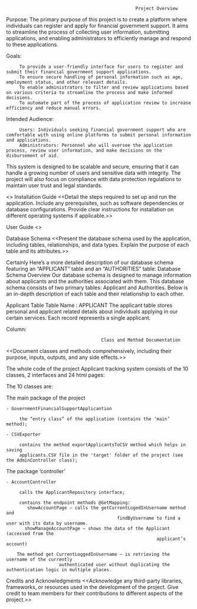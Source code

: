                                                      Project Overview

Purpose: The primary purpose of this project is to create a platform where individuals can register and apply for financial government support. 
         It aims to streamline the process of collecting user information, submitting applications, and enabling administrators to efficiently manage and respond to these applications.

Goals:

         To provide a user-friendly interface for users to register and submit their financial government support applications.
         To ensure secure handling of personal information such as age, employment status, and other relevant details.
         To enable administrators to filter and review applications based on various criteria to streamline the process and make informed decisions.
         To automate part of the process of application review to increase efficiency and reduce manual errors.
         
Intended Audience:

         Users: Individuals seeking financial government support who are comfortable with using online platforms to submit personal information and applications.
         Administrators: Personnel who will oversee the application process, review user information, and make decisions on the disbursement of aid.

This system is designed to be scalable and secure, ensuring that it can handle a growing number of users and sensitive data with integrity. 
The project will also focus on compliance with data protection regulations to maintain user trust and legal standards.

<<Provide a brief introduction to the technologies used and the architectural design of the application.>>
Installation Guide
<<Detail the steps required to set up and run the application.
Include any prerequisites, such as software dependencies or database configurations.
Provide clear instructions for installation on different operating systems if applicable.>>

User Guide
<<Describe the user interface and functionality of the application.
Provide step-by-step instructions for users to navigate through the application and perform common tasks.
Include screenshots or diagrams to illustrate key features and workflows.>>

Database Schema
<<Present the database schema used by the application, including tables, relationships, and data types.
Explain the purpose of each table and its attributes.>>

Certainly Here’s a more detailed description of our database schema featuring an “APPLICANT” table and an “AUTHORITIES” table:
Database Schema Overview
Our database schema is designed to manage information about applicants and the authorities associated with them.
This database schema consists of two primary tables: Applicant and Authorities. Below is an in-depth description of each table and their relationship to each other.

Applicant Table
Table Name : APPLICANT
The applicant table stores personal and applicant related details about individuals applying in our certain services. Each record represents a single applicant.


Column:



                                        Class and Method Documentation
<<Document classes and methods comprehensively, including their purpose, inputs, outputs, and any side effects.>>      

The whole code of the project Applicant tracking system consists of the 10 classes, 2 interfaces and 24 html pages:

The 10 classes are:

 The main package of the project

    - GovernmentFinancialSupportApplicantion

         the “entry class” of the application (contains the ‘main’ method);

    - CSVExporter

         contains the method exportApplicantsToCSV method which helps in saving 
         applicants.CSV file in the 'target' folder of the project (see the AdminController class);

 The package ‘controller’

    - AccountController

         calls the ApplicantRepository interface;

         contains the endpoint methods @GetMapping:
            showAccountPage – calls the getCurrentLogedInUsername method and 
                                              findByUsername to find a user with its data by username.
           showManageAccountPage – shows the data of the Applicant (accessed from the
                                                             applicant’s account)

        The method get CurrentLoggedInUsername – is retrieving the username of the currently 
                        authenticated user without duplicating the authentication logic in multiple places.


Credits and Acknowledgments
<<Acknowledge any third-party libraries, frameworks, or resources used in the development of the project.
Give credit to team members for their contributions to different aspects of the project.>>
